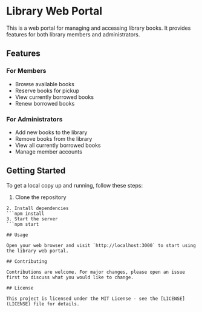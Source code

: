# Library Web Portal

This is a web portal for managing and accessing library books. It provides features for both library members and administrators.

## Features

### For Members

- Browse available books
- Reserve books for pickup
- View currently borrowed books
- Renew borrowed books

### For Administrators

- Add new books to the library
- Remove books from the library
- View all currently borrowed books
- Manage member accounts

## Getting Started

To get a local copy up and running, follow these steps:

1. Clone the repository

````git clone https://github.com/derrickadkins/library.git
2. Install dependencies
```npm install
3. Start the server
```npm start

## Usage

Open your web browser and visit `http://localhost:3000` to start using the library web portal.

## Contributing

Contributions are welcome. For major changes, please open an issue first to discuss what you would like to change.

## License

This project is licensed under the MIT License - see the [LICENSE](LICENSE) file for details.
````
